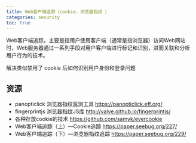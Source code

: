 ```yaml
---
title: Web客户端追踪（cookie、浏览器指纹 ）
categories: security
toc: true
---
```


Web客户端追踪，主要是指用户使用客户端（通常是指浏览器）访问Web网站时，Web服务器通过一系列手段对用户客户端进行标记和识别，进而关联和分析用户行为的技术。

解决类似禁用了 cookie 后如何识别用户身份和登录问题

## 资源

- panopticlick 浏览器指纹监测工具 https://panopticlick.eff.org/ 
- fingerprintjs 浏览器指纹JS库 http://valve.github.io/fingerprintjs/
- 各种存放cookie的技术 https://github.com/samyk/evercookie
- Web客户端追踪（上）—Cookie追踪 https://paper.seebug.org/227/
- Web客户端追踪（下）—浏览器指纹追踪 https://paper.seebug.org/229/